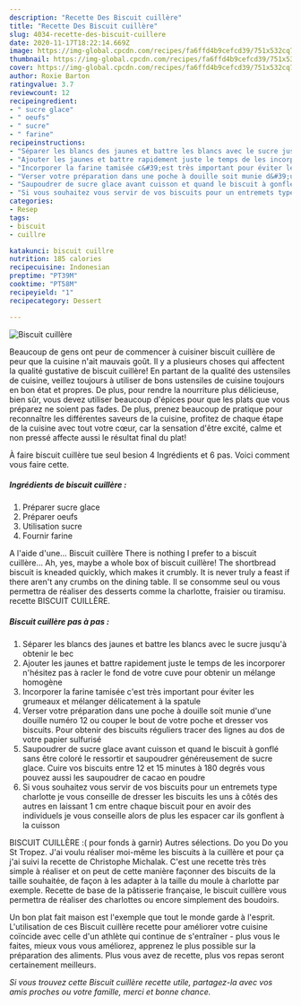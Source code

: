 ```yaml
---
description: "Recette Des Biscuit cuillère"
title: "Recette Des Biscuit cuillère"
slug: 4034-recette-des-biscuit-cuillere
date: 2020-11-17T18:22:14.669Z
image: https://img-global.cpcdn.com/recipes/fa6ffd4b9cefcd39/751x532cq70/biscuit-cuillere-photo-principale-de-la-recette.jpg
thumbnail: https://img-global.cpcdn.com/recipes/fa6ffd4b9cefcd39/751x532cq70/biscuit-cuillere-photo-principale-de-la-recette.jpg
cover: https://img-global.cpcdn.com/recipes/fa6ffd4b9cefcd39/751x532cq70/biscuit-cuillere-photo-principale-de-la-recette.jpg
author: Roxie Barton
ratingvalue: 3.7
reviewcount: 12
recipeingredient:
- " sucre glace"
- " oeufs"
- " sucre"
- " farine"
recipeinstructions:
- "Séparer les blancs des jaunes et battre les blancs avec le sucre jusqu&#39;à obtenir le bec"
- "Ajouter les jaunes et battre rapidement juste le temps de les incorporer n&#39;hésitez pas à racler le fond de votre cuve pour obtenir un mélange homogène"
- "Incorporer la farine tamisée c&#39;est très important pour éviter les grumeaux et mélanger délicatement à la spatule"
- "Verser votre préparation dans une poche à douille soit munie d&#39;une douille numéro 12 ou couper le bout de votre poche et dresser vos biscuits. Pour obtenir des biscuits réguliers tracer des lignes au dos de votre papier sulfurisé"
- "Saupoudrer de sucre glace avant cuisson et quand le biscuit à gonflé sans être coloré le ressortir et saupoudrer généreusement de sucre glace. Cuire vos biscuits entre 12 et 15 minutes à 180 degrés vous pouvez aussi les saupoudrer de cacao en poudre"
- "Si vous souhaitez vous servir de vos biscuits pour un entremets type charlotte je vous conseille de dresser les biscuits les uns à côtés des autres en laissant 1 cm entre chaque biscuit pour en avoir des individuels je vous conseille alors de plus les espacer car ils gonflent à la cuisson"
categories:
- Resep
tags:
- biscuit
- cuillre

katakunci: biscuit cuillre 
nutrition: 185 calories
recipecuisine: Indonesian
preptime: "PT39M"
cooktime: "PT58M"
recipeyield: "1"
recipecategory: Dessert

---
```



![Biscuit cuillère](https://img-global.cpcdn.com/recipes/fa6ffd4b9cefcd39/751x532cq70/biscuit-cuillere-photo-principale-de-la-recette.jpg)

Beaucoup de gens ont peur de commencer à cuisiner biscuit cuillère de peur que la cuisine n'ait mauvais goût. Il y a plusieurs choses qui affectent la qualité gustative de biscuit cuillère! En partant de la qualité des ustensiles de cuisine, veillez toujours à utiliser de bons ustensiles de cuisine toujours en bon état et propres. De plus, pour rendre la nourriture plus délicieuse, bien sûr, vous devez utiliser beaucoup d'épices pour que les plats que vous préparez ne soient pas fades. De plus, prenez beaucoup de pratique pour reconnaître les différentes saveurs de la cuisine, profitez de chaque étape de la cuisine avec tout votre cœur, car la sensation d'être excité, calme et non pressé affecte aussi le résultat final du plat!

<!--inarticleads1-->

À faire biscuit cuillère tue seul besion 4 Ingrédients et 6 pas. Voici comment vous faire cette.

##### Ingrédients de biscuit cuillère :

1. Préparer  sucre glace
1. Préparer  oeufs
1. Utilisation  sucre
1. Fournir  farine


A l&#39;aide d&#39;une… Biscuit cuillère There is nothing I prefer to a biscuit cuillère… Ah, yes, maybe a whole box of biscuit cuillère! The shortbread biscuit is kneaded quickly, which makes it crumbly. It is never truly a feast if there aren&#39;t any crumbs on the dining table. Il se consomme seul ou vous permettra de réaliser des desserts comme la charlotte, fraisier ou tiramisu. recette BISCUIT CUILLÈRE. 

<!--inarticleads2-->

##### Biscuit cuillère pas à pas :

1. Séparer les blancs des jaunes et battre les blancs avec le sucre jusqu&#39;à obtenir le bec
1. Ajouter les jaunes et battre rapidement juste le temps de les incorporer n&#39;hésitez pas à racler le fond de votre cuve pour obtenir un mélange homogène
1. Incorporer la farine tamisée c&#39;est très important pour éviter les grumeaux et mélanger délicatement à la spatule
1. Verser votre préparation dans une poche à douille soit munie d&#39;une douille numéro 12 ou couper le bout de votre poche et dresser vos biscuits. Pour obtenir des biscuits réguliers tracer des lignes au dos de votre papier sulfurisé
1. Saupoudrer de sucre glace avant cuisson et quand le biscuit à gonflé sans être coloré le ressortir et saupoudrer généreusement de sucre glace. Cuire vos biscuits entre 12 et 15 minutes à 180 degrés vous pouvez aussi les saupoudrer de cacao en poudre
1. Si vous souhaitez vous servir de vos biscuits pour un entremets type charlotte je vous conseille de dresser les biscuits les uns à côtés des autres en laissant 1 cm entre chaque biscuit pour en avoir des individuels je vous conseille alors de plus les espacer car ils gonflent à la cuisson


BISCUIT CUILLÈRE :( pour fonds à garnir) Autres sélections. Do you Do you St Tropez. J&#39;ai voulu réaliser moi-même les biscuits à la cuillère et pour ça j&#39;ai suivi la recette de Christophe Michalak. C&#39;est une recette très très simple à réaliser et on peut de cette manière façonner des biscuits de la taille souhaitée, de façon à les adapter à la taille du moule à charlotte par exemple. Recette de base de la pâtisserie française, le biscuit cuillère vous permettra de réaliser des charlottes ou encore simplement des boudoirs. 

<!--inarticleads1-->

<p>
Un bon plat fait maison est l'exemple que tout le monde garde à l'esprit. L'utilisation de ces Biscuit cuillère recette pour améliorer votre cuisine coïncide avec celle d'un athlète qui continue de s'entraîner - plus vous le faites, mieux vous vous améliorez, apprenez le plus possible sur la préparation des aliments. Plus vous avez de recette, plus vos repas seront certainement meilleurs.
</p>

<p>
<i>Si vous trouvez cette Biscuit cuillère recette utile, partagez-la avec vos amis proches ou votre famille, merci et bonne chance.</i>
</p>
